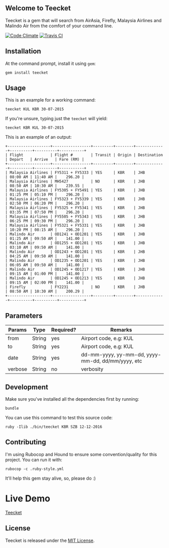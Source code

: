 ## Welcome to Teecket

Teecket is a gem that will search from AirAsia, Firefly, Malaysia Airlines and
Malindo Air from the comfort of your command line.

[![Code
Climate](https://codeclimate.com/github/amree/teecket/badges/gpa.svg)](https://codeclimate.com/github/amree/teecket)
[![Travis CI](https://travis-ci.org/amree/teecket.svg)](https://travis-ci.org/amree/teecket)

## Installation

At the command prompt, install it using `gem`:

    gem install teecket

## Usage

This is an example for a working command:

    teecket KUL KBR 30-07-2015

If you're unsure, typing just the `teecket` will yield:

    teecket KBR KUL 30-07-2015

This is an example of an output:

    +-------------------+-----------------+---------+--------+-------------+----------+----------+-----------+
    | Flight            | Flight #        | Transit | Origin | Destination | Depart   | Arrive   | Fare (RM) |
    +-------------------+-----------------+---------+--------+-------------+----------+----------+-----------+
    | Malaysia Airlines | FY5311 + FY5333 | YES     | KBR    | JHB         | 08:00 AM | 11:40 AM |    296.20 |
    | Malaysia Airlines | MH5427          | NO      | KBR    | JHB         | 08:50 AM | 10:30 AM |    239.55 |
    | Malaysia Airlines | FY5305 + FY5491 | YES     | KBR    | JHB         | 01:25 PM | 05:10 PM |    296.20 |
    | Malaysia Airlines | FY5323 + FY5339 | YES     | KBR    | JHB         | 02:50 PM | 06:20 PM |    296.20 |
    | Malaysia Airlines | FY5325 + FY5341 | YES     | KBR    | JHB         | 03:35 PM | 07:50 PM |    296.20 |
    | Malaysia Airlines | FY5505 + FY5343 | YES     | KBR    | JHB         | 06:25 PM | 09:30 PM |    296.20 |
    | Malaysia Airlines | FY5321 + FY5331 | YES     | KBR    | JHB         | 10:20 PM | 08:15 AM |    296.20 |
    | Malindo Air       | OD1241 + OD1201 | YES     | KBR    | JHB         | 01:25 AM | 09:50 AM |    141.00 |
    | Malindo Air       | OD1255 + OD1201 | YES     | KBR    | JHB         | 03:10 AM | 09:50 AM |    141.00 |
    | Malindo Air       | OD1243 + OD1201 | YES     | KBR    | JHB         | 04:25 AM | 09:50 AM |    141.00 |
    | Malindo Air       | OD1235 + OD1201 | YES     | KBR    | JHB         | 06:05 AM | 09:50 AM |    141.00 |
    | Malindo Air       | OD1245 + OD1217 | YES     | KBR    | JHB         | 09:15 AM | 01:00 PM |    141.00 |
    | Malindo Air       | OD1245 + OD1213 | YES     | KBR    | JHB         | 09:15 AM | 02:00 PM |    141.00 |
    | Firefly           | FY2231          | NO      | KBR    | JHB         | 08:50 AM | 10:30 AM |    200.29 |
    +-------------------+-----------------+---------+--------+-------------+----------+----------+-----------+

## Parameters

| Params    | Type   | Required? | Remarks                    |
|-----------|--------|-----------|----------------------------|
| from      | String | yes       | Airport code, e.g: KUL     |
| to        | String | yes       | Airport code, e.g: KUL     |
| date      | String | yes       | dd-mm-yyyy, yy-mm-dd, yyyy-mm-dd, dd/mm/yyyy, etc |
| verbose   | String | no        | verbosity                  |

## Development


Make sure you've installed all the dependencies first by running:

    bundle

You can use this command to test this source code:

    ruby -Ilib ./bin/teecket KBR SZB 12-12-2016

## Contributing

I'm using Rubocop and Hound to ensure some convention/quality for this project.
You can run it with:

    rubocop -c .ruby-style.yml

It'll help this gem stay alive, so, please do :)

# Live Demo

[Teecket](http://teecket.herokuapp.com)

## License

Teecket is released under the [MIT
License](http://www.opensource.org/licenses/MIT).
